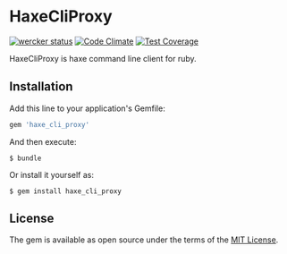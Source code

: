 # HaxeCliProxy

[![wercker status](https://app.wercker.com/status/1e5c4fa372db4a6ca4a0b3c1d78624c3/s/master "wercker status")](https://app.wercker.com/project/bykey/1e5c4fa372db4a6ca4a0b3c1d78624c3)
[![Code Climate](https://codeclimate.com/github/k-motoyan/haxe_cli_proxy/badges/gpa.svg)](https://codeclimate.com/github/k-motoyan/haxe_cli_proxy)
[![Test Coverage](https://codeclimate.com/github/k-motoyan/haxe_cli_proxy/badges/coverage.svg)](https://codeclimate.com/github/k-motoyan/haxe_cli_proxy/coverage)

HaxeCliProxy is haxe command line client for ruby.

## Installation

Add this line to your application's Gemfile:

```ruby
gem 'haxe_cli_proxy'
```

And then execute:

    $ bundle

Or install it yourself as:

    $ gem install haxe_cli_proxy

## License

The gem is available as open source under the terms of the [MIT License](http://opensource.org/licenses/MIT).

